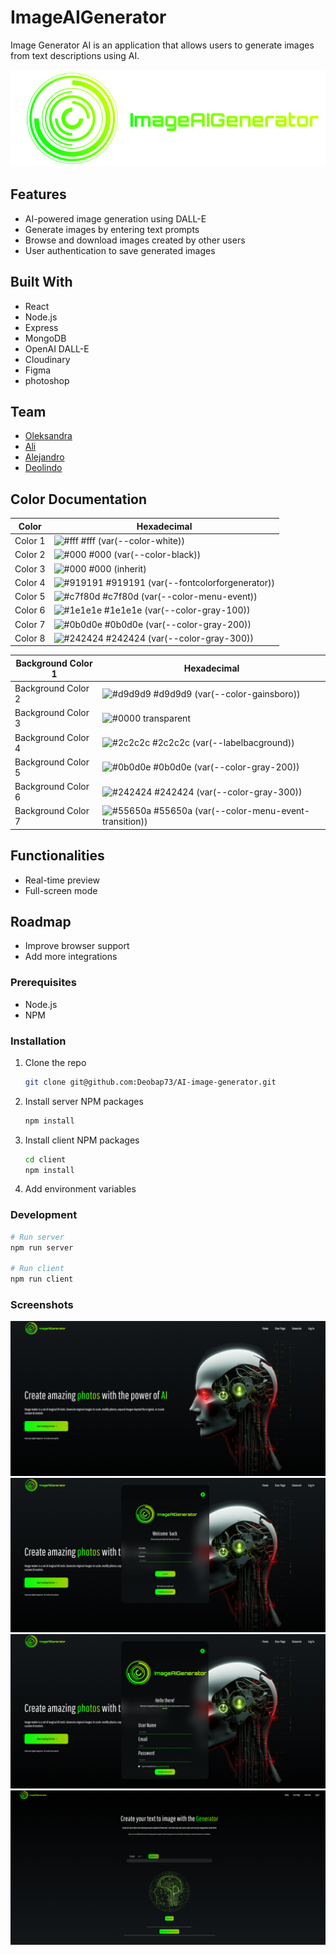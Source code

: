 # ImageAIGenerator

Image Generator AI is an application that allows users to generate images from text descriptions using AI.


![Logo](https://github.com/Deobap73/AI-image-generator/blob/3c9fb09ec928902a150f532077f6510499b25659/client/src/assets/imageAIGeneratorLogo.png)

## Features

- AI-powered image generation using DALL-E
- Generate images by entering text prompts
- Browse and download images created by other users
- User authentication to save generated images


## Built With

- React
- Node.js
- Express
- MongoDB
- OpenAI DALL-E
- Cloudinary
- Figma
- photoshop
## Team

- [Oleksandra](https://github.com/oleksandra-github)
- [Ali](https://github.com/NULL0M)
- [Alejandro](https://github.com/neptuneboy666)
- [Deolindo](https://github.com/Deobap73)
## Color Documentation

| Color             | Hexadecimal                                                |
| ----------------- | ---------------------------------------------------------------- |
| Color 1           | ![#fff](https://via.placeholder.com/10/fff?text=+) #fff (var(--color-white)) |
| Color 2           | ![#000](https://via.placeholder.com/10/000?text=+) #000 (var(--color-black)) |
| Color 3           | ![#000](https://via.placeholder.com/10/000?text=+) #000 (inherit) |
| Color 4           | ![#919191](https://via.placeholder.com/10/919191?text=+) #919191 (var(--fontcolorforgenerator)) |
| Color 5           | ![#c7f80d](https://via.placeholder.com/10/c7f80d?text=+) #c7f80d (var(--color-menu-event)) |
| Color 6           | ![#1e1e1e](https://via.placeholder.com/10/1e1e1e?text=+) #1e1e1e (var(--color-gray-100)) |
| Color 7           | ![#0b0d0e](https://via.placeholder.com/10/0b0d0e?text=+) #0b0d0e (var(--color-gray-200)) |
| Color 8           | ![#242424](https://via.placeholder.com/10/242424?text=+) #242424 (var(--color-gray-300)) |

| Background Color 1 | Hexadecimal                                                |
| ------------------- | ---------------------------------------------------------------- |
| Background Color 2 | ![#d9d9d9](https://via.placeholder.com/10/d9d9d9?text=+) #d9d9d9 (var(--color-gainsboro)) |
| Background Color 3 | ![#0000](https://via.placeholder.com/10/0000?text=+) transparent |
| Background Color 4 | ![#2c2c2c](https://via.placeholder.com/10/2c2c2c?text=+) #2c2c2c (var(--labelbacground)) |
| Background Color 5 | ![#0b0d0e](https://via.placeholder.com/10/0b0d0e?text=+) #0b0d0e (var(--color-gray-200)) |
| Background Color 6 | ![#242424](https://via.placeholder.com/10/242424?text=+) #242424 (var(--color-gray-300)) |
| Background Color 7 | ![#55650a](https://via.placeholder.com/10/55650a?text=+) #55650a (var(--color-menu-event-transition)) |

## Functionalities

- Real-time preview
- Full-screen mode


## Roadmap

- Improve browser support
- Add more integrations


### Prerequisites

- Node.js
- NPM

### Installation

1. Clone the repo

    ```bash
    git clone git@github.com:Deobap73/AI-image-generator.git
    ```

2. Install server NPM packages

    ```bash
    npm install
    ```

3. Install client NPM packages

    ```bash
    cd client
    npm install
    ```

4. Add environment variables

### Development

```bash
# Run server
npm run server

# Run client
npm run client
 ```

### Screenshots

![App_Screenshot](https://github.com/Deobap73/AI-image-generator/blob/main/client/src/assets/ImageAIGeneratorHomePage.png)
![App_Screenshot2](https://github.com/Deobap73/AI-image-generator/blob/d9fd3c4d379a7a6a61c1caed46c357492bcf6a70/client/src/assets/ImageAIGeneratorLoginPage.png)
![App_Screenshot3](https://github.com/Deobap73/AI-image-generator/blob/d9fd3c4d379a7a6a61c1caed46c357492bcf6a70/client/src/assets/ImageAIGeneratorCreateAccountPage.png)
![App_Screenshot3](https://github.com/Deobap73/AI-image-generator/blob/d9fd3c4d379a7a6a61c1caed46c357492bcf6a70/client/src/assets/ImageAIGeneratorGererateImagePage.png)

